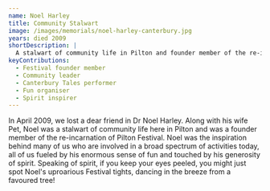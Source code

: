 ```yaml
---
name: Noel Harley
title: Community Stalwart
image: /images/memorials/noel-harley-canterbury.jpg
years: died 2009
shortDescription: |
  A stalwart of community life in Pilton and founder member of the re-incarnation of Pilton Festival. The inspiration behind many community activities with enormous sense of fun.
keyContributions:
  - Festival founder member
  - Community leader
  - Canterbury Tales performer
  - Fun organiser
  - Spirit inspirer
---
```


In April 2009, we lost a dear friend in Dr Noel Harley. Along with his wife Pet, Noel was a stalwart of community life here in Pilton and was a founder member of the re-incarnation of Pilton Festival. Noel was the inspiration behind many of us who are involved in a broad spectrum of activities today, all of us fueled by his enormous sense of fun and touched by his generosity of spirit. Speaking of spirit, if you keep your eyes peeled, you might just spot Noel's uproarious Festival tights, dancing in the breeze from a favoured tree!